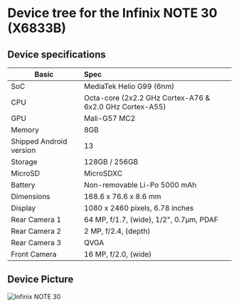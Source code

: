 # Device tree for the Infinix NOTE 30 (X6833B)

## Device specifications

| Basic                   | Spec                                                        |
| ----------------------- | :---------------------------------------------------------- |
| SoC                     | MediaTek Helio G99 (6nm)                                    |
| CPU                     | Octa-core (2x2.2 GHz Cortex-A76 & 6x2.0 GHz Cortex-A55)     |
| GPU                     | Mali-G57 MC2                                                |
| Memory                  | 8GB                                                         |
| Shipped Android version | 13                                                          |
| Storage                 | 128GB / 256GB                                               |
| MicroSD                 | MicroSDXC                                                   |
| Battery                 | Non-removable Li-Po 5000 mAh                                |
| Dimensions              | 168.6 x 76.6 x 8.6 mm                                       |
| Display                 | 1080 x 2460 pixels, 6.78 inches                             |
| Rear Camera 1           | 64 MP, f/1.7, (wide), 1/2", 0.7µm, PDAF                     |
| Rear Camera 2           | 2 MP, f/2.4, (depth)                                        |
| Rear Camera 3           | QVGA                                                        |
| Front Camera            | 16 MP, f/2.0, (wide)                                        |


## Device Picture

![Infinix NOTE 30](https://fdn2.gsmarena.com/vv/pics/infinix/infinix-note30-4g-1.jpg)
